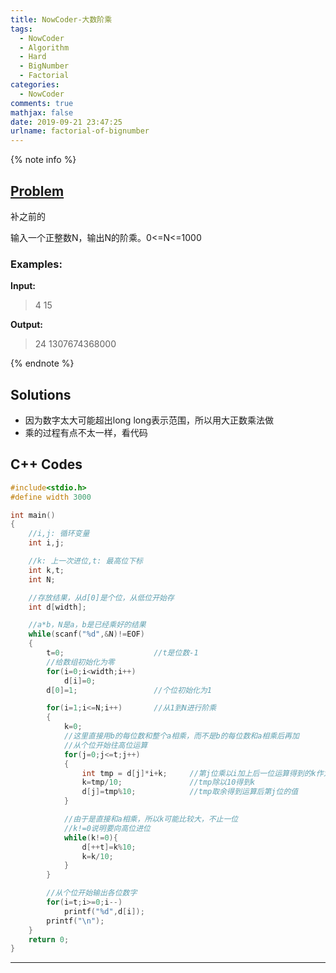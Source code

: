 ```yaml
---
title: NowCoder-大数阶乘
tags:
  - NowCoder
  - Algorithm
  - Hard
  - BigNumber
  - Factorial
categories:
  - NowCoder
comments: true
mathjax: false
date: 2019-09-21 23:47:25
urlname: factorial-of-bignumber
---
```


<meta name="referrer" content="no-referrer" />

{% note info %}
## [Problem](https://www.nowcoder.com/practice/f54d8e6de61e4efb8cce3eebfd0e0daa?tpId=40&tqId=21355&tPage=2&rp=1&ru=%2Fta%2Fkaoyan&qru=%2Fta%2Fkaoyan%2Fquestion-ranking)   
补之前的

输入一个正整数N，输出N的阶乘。0\<=N\<=1000

### Examples:
**Input:**
> 4
> 15
 
**Output:**
> 24
> 1307674368000

{% endnote %}
<!--more-->

## Solutions
- 因为数字太大可能超出long long表示范围，所以用大正数乘法做
- 乘的过程有点不太一样，看代码


## C++ Codes

```C++
#include<stdio.h>
#define width 3000

int main()
{
    //i,j: 循环变量
    int i,j;

    //k: 上一次进位,t: 最高位下标
    int k,t;
    int N;

    //存放结果，从d[0]是个位，从低位开始存
    int d[width];

    //a*b，N是a，b是已经乘好的结果
    while(scanf("%d",&N)!=EOF)
    {
        t=0;                    //t是位数-1
        //给数组初始化为零
        for(i=0;i<width;i++)    
            d[i]=0;
        d[0]=1;                 //个位初始化为1

        for(i=1;i<=N;i++)       //从1到N进行阶乘
        {
            k=0;
            //这里直接用b的每位数和整个a相乘，而不是b的每位数和a相乘后再加
            //从个位开始往高位运算
            for(j=0;j<=t;j++)
            {
                int tmp = d[j]*i+k;     //第j位乘以i加上后一位运算得到的k作为tmp
                k=tmp/10;               //tmp除以10得到k
                d[j]=tmp%10;            //tmp取余得到运算后第j位的值
            }

            //由于是直接和a相乘，所以k可能比较大，不止一位
            //k!=0说明要向高位进位
            while(k!=0){
                d[++t]=k%10;
                k=k/10;
            }
        }

        //从个位开始输出各位数字
        for(i=t;i>=0;i--)   
            printf("%d",d[i]);
        printf("\n");
    }
    return 0;
}
```


------
